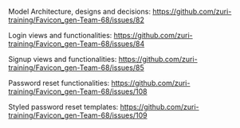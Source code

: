 Model Architecture, designs and decisions:
https://github.com/zuri-training/Favicon_gen-Team-68/issues/82

Login views and functionalities:
https://github.com/zuri-training/Favicon_gen-Team-68/issues/84

Signup views and functionalities:
https://github.com/zuri-training/Favicon_gen-Team-68/issues/85

Password reset functionalities:
https://github.com/zuri-training/Favicon_gen-Team-68/issues/108

Styled password reset templates:
https://github.com/zuri-training/Favicon_gen-Team-68/issues/109
